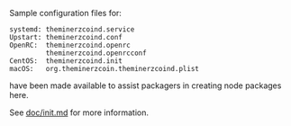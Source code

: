 Sample configuration files for:
```
systemd: theminerzcoind.service
Upstart: theminerzcoind.conf
OpenRC:  theminerzcoind.openrc
         theminerzcoind.openrcconf
CentOS:  theminerzcoind.init
macOS:   org.theminerzcoin.theminerzcoind.plist
```
have been made available to assist packagers in creating node packages here.

See [doc/init.md](../../doc/init.md) for more information.
